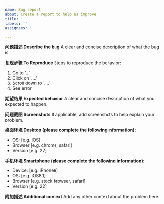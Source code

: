 ```yaml
---
name: Bug report
about: Create a report to help us improve
title: ''
labels: ''
assignees: ''

---
```


**问题描述 Describe the bug**
A clear and concise description of what the bug is.

**复现步骤 To Reproduce**
Steps to reproduce the behavior:
1. Go to '...'
2. Click on '....'
3. Scroll down to '....'
4. See error

**期望结果 Expected behavior**
A clear and concise description of what you expected to happen.

**问题截图 Screenshots**
If applicable, add screenshots to help explain your problem.

**桌面环境 Desktop (please complete the following information):**
 - OS: [e.g. iOS]
 - Browser [e.g. chrome, safari]
 - Version [e.g. 22]

**手机环境 Smartphone (please complete the following information):**
 - Device: [e.g. iPhone6]
 - OS: [e.g. iOS8.1]
 - Browser [e.g. stock browser, safari]
 - Version [e.g. 22]

**附加描述 Additional context**
Add any other context about the problem here.
